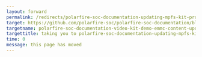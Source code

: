```yaml
---
layout: forward
permalink: /redirects/polarfire-soc-documentation-updating-mpfs-kit-programming-a-linux-image
target: https://github.com/polarfire-soc/polarfire-soc-documentation/blob/master/reference-designs-fpga-and-development-kits/updating-mpfs-kit.md#programming-a-linux-image
targetname: polarfire-soc-documentation-video-kit-demo-emmc-content-update-procedure
targettitle: taking you to polarfire-soc-documentation-updating-mpfs-kit-programming-a-linux-image
time: 0
message: this page has moved
---
```


